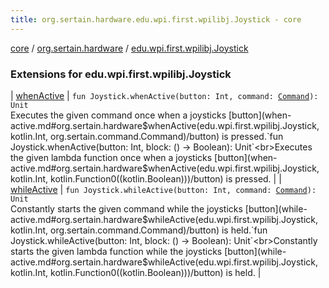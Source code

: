 ```yaml
---
title: org.sertain.hardware.edu.wpi.first.wpilibj.Joystick - core
---
```


[core](../../index.md) / [org.sertain.hardware](../index.md) / [edu.wpi.first.wpilibj.Joystick](.)

### Extensions for edu.wpi.first.wpilibj.Joystick

| [whenActive](when-active.md) | `fun Joystick.whenActive(button: Int, command: `[`Command`](../../org.sertain.command/-command/index.md)`): Unit`<br>Executes the given command once when a joysticks [button](when-active.md#org.sertain.hardware$whenActive(edu.wpi.first.wpilibj.Joystick, kotlin.Int, org.sertain.command.Command)/button) is pressed.`fun Joystick.whenActive(button: Int, block: () -> Boolean): Unit`<br>Executes the given lambda function once when a joysticks [button](when-active.md#org.sertain.hardware$whenActive(edu.wpi.first.wpilibj.Joystick, kotlin.Int, kotlin.Function0((kotlin.Boolean)))/button) is pressed. |
| [whileActive](while-active.md) | `fun Joystick.whileActive(button: Int, command: `[`Command`](../../org.sertain.command/-command/index.md)`): Unit`<br>Constantly starts the given command while the joysticks [button](while-active.md#org.sertain.hardware$whileActive(edu.wpi.first.wpilibj.Joystick, kotlin.Int, org.sertain.command.Command)/button) is held.`fun Joystick.whileActive(button: Int, block: () -> Boolean): Unit`<br>Constantly starts the given lambda function while the joysticks [button](while-active.md#org.sertain.hardware$whileActive(edu.wpi.first.wpilibj.Joystick, kotlin.Int, kotlin.Function0((kotlin.Boolean)))/button) is held. |


